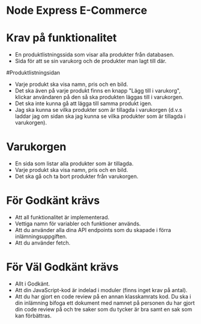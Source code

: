 # Node Express E-Commerce

# Krav på funktionalitet

- En produktlistningssida som visar alla produkter från databasen.
- Sida för att se sin varukorg och de produkter man lagt till där.

#Produktlistningsidan
- Varje produkt ska visa namn, pris och en bild.
- Det ska även på varje produkt finns en knapp "Lägg till i varukorg", klickar användaren på den så ska produkten läggas till i varukorgen.
- Det ska inte kunna gå att lägga till samma produkt igen.
- Jag ska kunna se vilka produkter som är tillagda i varukorgen (d.v.s laddar jag om sidan ska jag kunna se vilka produkter som är tillagda i varukorgen).

# Varukorgen
- En sida som listar alla produkter som är tillagda.
- Varje produkt ska visa namn, pris och en bild.
- Det ska gå och ta bort produkter från varukorgen.

# För Godkänt krävs
- Att all funktionalitet är implementerad.
- Vettiga namn för variabler och funktioner används.
- Att du använder alla dina API endpoints som du skapade i förra inlämningsuppgiften.
- Att du använder fetch.

# För Väl Godkänt krävs
- Allt i Godkänt.
- Att din JavaScript-kod är indelad i moduler (finns inget krav på antal).
- Att du har gjort en code review på en annan klasskamrats kod. Du ska i din inlämning bifoga ett dokument med namnet på personen du har gjort din code review på och tre saker som du tycker är bra samt en sak som kan förbättras.
